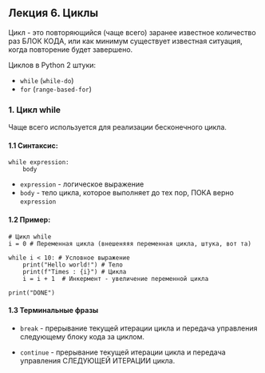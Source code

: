 ## Лекция 6. Циклы

Цикл - это повторяющийся (чаще всего) заранее известное количество раз БЛОК КОДА, или как минимум существует известная ситуация, когда повторение будет завершено.

Циклов в Python 2 штуки:
* `while` (`while-do`)
* `for` (`range-based-for`)

### 1. Цикл while
Чаще всего используется для реализации бесконечного цикла.

#### 1.1 Синтаксис:
```
while expression:
    body
```
* `expression` - логическое выражение 
* `body` - тело цикла, которое выполняет до тех пор, ПОКА верно `expression`

#### 1.2 Пример:
```
# Цикл while
i = 0 # Переменная цикла (внешеняяя переменная цикла, штука, вот та)

while i < 10: # Условное выражение
    print("Hello world!") # Тело
    print(f"Times : {i}") # Цикла
    i = i + 1  # Инкермент - увеличение переменной цикла

print("DONE")
```

#### 1.3 Терминальные фразы
* `break` - прерывание текущей итерации цикла и передача управления следующему блоку кода за циклом.

* `continue` - прерывание текущей итерации цикла и передача управления СЛЕДУЮЩЕЙ ИТЕРАЦИИ цикла.